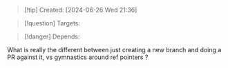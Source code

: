 
>[!tip] Created: [2024-06-26 Wed 21:36]

>[!question] Targets: 

>[!danger] Depends: 

What is really the different between just creating a new branch and doing a PR against it, vs gymnastics around ref pointers ?
